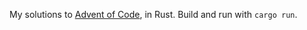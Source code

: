 My solutions to [Advent of Code](https://adventofcode.com/), in Rust. Build and run with `cargo run`.
